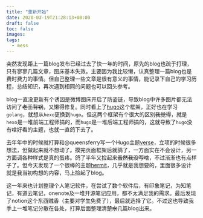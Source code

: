 ```yaml
---
title: "重新开始"
date: 2020-03-19T21:28:13+08:00
draft: false
toc: false
images:
tags: 
  - mess
---
```

突然发现距上一篇blog发布已经过去了快一年的时间，原先的blog也疏于打理，只有寥寥几篇文章，图床基本失效。主要因为我比较懒，认真整理一篇blog也是费时费力的事情。但自己整理一些文章是很有意义的事情，能记录下自己的学习历程，总结知识，再次遇到相同的问题也可以回头参考。

blog一直没更新有个诱因是微博图床开启了防盗链，导致blog中许多图片都无法访问了~~老王背锅~~，又懒得修复。同时看上了[hugo](https://gohugo.io/)这个框架，正好也在学习`golang`，就想从`hexo`更换到`hugo`。但这两个框架有个很大的区别~~我觉得~~，就是`hexo`是一堆前端工程师搞的，而`hugo`是一堆后端工程师搞的，这就导致了`hugo`没有啥好看的主题，也就一直鸽下去了。

去年年中的时候就打算和@queensferry写一个Hugo主题[verse](https://github.com/queensferryme/hugo-theme-verse)，立项的时候很多想法，但做起来就不想动了。摸完页面框架后就鸽了，一方面实在不会设计，另一方面调各种样式是真的蛋疼。鸽了半年又捡起来~~虽然我没写啥~~，不过渐渐也有点样子了。但今天发现了一个很棒的主题[hermit](https://github.com/Track3/hermit)，几乎就是我想要的，里面很多设计就是我当初构想的内容，马上捡起了blog。

这一年来也计划整理个人笔记软件，在尝试了数个软件后，有印象笔记，为知笔记，有道云笔记，onenote及一堆开源笔记应用，都不太满足我的需求。最后发现了notion这个东西贼香（主要对学生免费了），最后就选择了它。不过这也导致我手上一堆笔记分散在各处，打算后面整理清楚~~水~~几篇blog出来。





